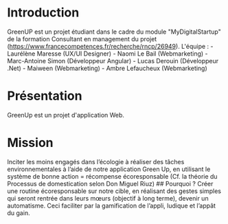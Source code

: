 Introduction
============

GreenUP est un projet étudiant dans le cadre du module
"MyDigitalStartup" de la formation Consultant en management du projet
(https://www.francecompetences.fr/recherche/rncp/26949). L'équipe : -
Laurélène Maresse (UX/UI Designer) - Naomi Le Bail (Webmarketing) -
Marc-Antoine Simon (Développeur Angular) - Lucas Derouin (Développeur
.Net) - Maiween (Webmarketing) - Ambre Lefaucheux (Webmarketing)

Présentation
============

GreenUp est un projet d'application Web.

Mission
=======

Inciter les moins engagés dans l’écologie à réaliser des tâches
environnementales à l’aide de notre application Green Up, en utilisant
le système de bonne action = récompense écoresponsable (Cf. la théorie
du Processus de domestication selon Don Miguel Riuz) \#\# Pourquoi ?
Créer une routine écoresponsable sur notre cible, en réalisant des
gestes simples qui seront rentrée dans leurs mœurs (objectif à long
terme), devenir un automatisme. Ceci faciliter par la gamification de
l’appli, ludique et l’appât du gain.
